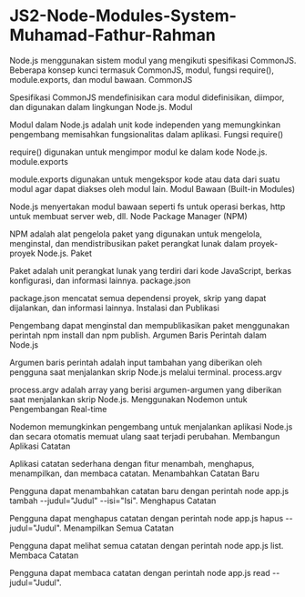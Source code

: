 # JS2-Node-Modules-System-Muhamad-Fathur-Rahman

Node.js menggunakan sistem modul yang mengikuti spesifikasi CommonJS. Beberapa konsep kunci termasuk CommonJS, modul, fungsi require(), module.exports, dan modul bawaan.
CommonJS

Spesifikasi CommonJS mendefinisikan cara modul didefinisikan, diimpor, dan digunakan dalam lingkungan Node.js.
Modul

Modul dalam Node.js adalah unit kode independen yang memungkinkan pengembang memisahkan fungsionalitas dalam aplikasi.
Fungsi require()

require() digunakan untuk mengimpor modul ke dalam kode Node.js.
module.exports

module.exports digunakan untuk mengekspor kode atau data dari suatu modul agar dapat diakses oleh modul lain.
Modul Bawaan (Built-in Modules)

Node.js menyertakan modul bawaan seperti fs untuk operasi berkas, http untuk membuat server web, dll.
Node Package Manager (NPM)

NPM adalah alat pengelola paket yang digunakan untuk mengelola, menginstal, dan mendistribusikan paket perangkat lunak dalam proyek-proyek Node.js.
Paket

Paket adalah unit perangkat lunak yang terdiri dari kode JavaScript, berkas konfigurasi, dan informasi lainnya.
package.json

package.json mencatat semua dependensi proyek, skrip yang dapat dijalankan, dan informasi lainnya.
Instalasi dan Publikasi

Pengembang dapat menginstal dan mempublikasikan paket menggunakan perintah npm install dan npm publish.
Argumen Baris Perintah dalam Node.js

Argumen baris perintah adalah input tambahan yang diberikan oleh pengguna saat menjalankan skrip Node.js melalui terminal.
process.argv

process.argv adalah array yang berisi argumen-argumen yang diberikan saat menjalankan skrip Node.js.
Menggunakan Nodemon untuk Pengembangan Real-time

Nodemon memungkinkan pengembang untuk menjalankan aplikasi Node.js dan secara otomatis memuat ulang saat terjadi perubahan.
Membangun Aplikasi Catatan

Aplikasi catatan sederhana dengan fitur menambah, menghapus, menampilkan, dan membaca catatan.
Menambahkan Catatan Baru

Pengguna dapat menambahkan catatan baru dengan perintah node app.js tambah --judul="Judul" --isi="Isi".
Menghapus Catatan

Pengguna dapat menghapus catatan dengan perintah node app.js hapus --judul="Judul".
Menampilkan Semua Catatan

Pengguna dapat melihat semua catatan dengan perintah node app.js list.
Membaca Catatan

Pengguna dapat membaca catatan dengan perintah node app.js read --judul="Judul".
